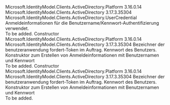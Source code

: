 <Type Name="UserPasswordCredential" FullName="Microsoft.IdentityModel.Clients.ActiveDirectory.UserPasswordCredential">
  <TypeSignature Language="C#" Value="public sealed class UserPasswordCredential : Microsoft.IdentityModel.Clients.ActiveDirectory.UserCredential" />
  <TypeSignature Language="ILAsm" Value=".class public auto ansi sealed beforefieldinit UserPasswordCredential extends Microsoft.IdentityModel.Clients.ActiveDirectory.UserCredential" />
  <TypeSignature Language="DocId" Value="T:Microsoft.IdentityModel.Clients.ActiveDirectory.UserPasswordCredential" />
  <TypeSignature Language="VB.NET" Value="Public NotInheritable Class UserPasswordCredential&#xA;Inherits UserCredential" />
  <TypeSignature Language="F#" Value="type UserPasswordCredential = class&#xA;    inherit UserCredential" />
  <AssemblyInfo>
    <AssemblyName>Microsoft.IdentityModel.Clients.ActiveDirectory.Platform</AssemblyName>
    <AssemblyVersion>3.16.0.14</AssemblyVersion>
  </AssemblyInfo>
  <AssemblyInfo>
    <AssemblyName>Microsoft.IdentityModel.Clients.ActiveDirectory</AssemblyName>
    <AssemblyVersion>3.17.3.35304</AssemblyVersion>
  </AssemblyInfo>
  <Base>
    <BaseTypeName>Microsoft.IdentityModel.Clients.ActiveDirectory.UserCredential</BaseTypeName>
  </Base>
  <Interfaces />
  <Docs>
    <summary>
            Anmeldeinformationen für die Benutzername/Kennwort-Authentifizierung verwendet.
            </summary>
    <remarks>To be added.</remarks>
  </Docs>
  <Members>
    <Member MemberName=".ctor">
      <MemberSignature Language="C#" Value="public UserPasswordCredential (string userName, System.Security.SecureString securePassword);" />
      <MemberSignature Language="ILAsm" Value=".method public hidebysig specialname rtspecialname instance void .ctor(string userName, class System.Security.SecureString securePassword) cil managed" />
      <MemberSignature Language="DocId" Value="M:Microsoft.IdentityModel.Clients.ActiveDirectory.UserPasswordCredential.#ctor(System.String,System.Security.SecureString)" />
      <MemberSignature Language="VB.NET" Value="Public Sub New (userName As String, securePassword As SecureString)" />
      <MemberSignature Language="F#" Value="new Microsoft.IdentityModel.Clients.ActiveDirectory.UserPasswordCredential : string * System.Security.SecureString -&gt; Microsoft.IdentityModel.Clients.ActiveDirectory.UserPasswordCredential" Usage="new Microsoft.IdentityModel.Clients.ActiveDirectory.UserPasswordCredential (userName, securePassword)" />
      <MemberType>Constructor</MemberType>
      <AssemblyInfo>
        <AssemblyName>Microsoft.IdentityModel.Clients.ActiveDirectory.Platform</AssemblyName>
        <AssemblyVersion>3.16.0.14</AssemblyVersion>
      </AssemblyInfo>
      <AssemblyInfo>
        <AssemblyName>Microsoft.IdentityModel.Clients.ActiveDirectory</AssemblyName>
        <AssemblyVersion>3.17.3.35304</AssemblyVersion>
      </AssemblyInfo>
      <Parameters>
        <Parameter Name="userName" Type="System.String" />
        <Parameter Name="securePassword" Type="System.Security.SecureString" />
      </Parameters>
      <Docs>
        <param name="userName">Bezeichner der benutzeranwendung fordert-Token im Auftrag.</param>
        <param name="securePassword">Kennwort des Benutzers.</param>
        <summary>
            Konstruktor zum Erstellen von Anmeldeinformationen mit Benutzernamen und Kennwort
            </summary>
        <remarks>To be added.</remarks>
      </Docs>
    </Member>
    <Member MemberName=".ctor">
      <MemberSignature Language="C#" Value="public UserPasswordCredential (string userName, string password);" />
      <MemberSignature Language="ILAsm" Value=".method public hidebysig specialname rtspecialname instance void .ctor(string userName, string password) cil managed" />
      <MemberSignature Language="DocId" Value="M:Microsoft.IdentityModel.Clients.ActiveDirectory.UserPasswordCredential.#ctor(System.String,System.String)" />
      <MemberSignature Language="VB.NET" Value="Public Sub New (userName As String, password As String)" />
      <MemberSignature Language="F#" Value="new Microsoft.IdentityModel.Clients.ActiveDirectory.UserPasswordCredential : string * string -&gt; Microsoft.IdentityModel.Clients.ActiveDirectory.UserPasswordCredential" Usage="new Microsoft.IdentityModel.Clients.ActiveDirectory.UserPasswordCredential (userName, password)" />
      <MemberType>Constructor</MemberType>
      <AssemblyInfo>
        <AssemblyName>Microsoft.IdentityModel.Clients.ActiveDirectory.Platform</AssemblyName>
        <AssemblyVersion>3.16.0.14</AssemblyVersion>
      </AssemblyInfo>
      <AssemblyInfo>
        <AssemblyName>Microsoft.IdentityModel.Clients.ActiveDirectory</AssemblyName>
        <AssemblyVersion>3.17.3.35304</AssemblyVersion>
      </AssemblyInfo>
      <Parameters>
        <Parameter Name="userName" Type="System.String" />
        <Parameter Name="password" Type="System.String" />
      </Parameters>
      <Docs>
        <param name="userName">Bezeichner der benutzeranwendung fordert-Token im Auftrag.</param>
        <param name="password">Kennwort des Benutzers.</param>
        <summary>
            Konstruktor zum Erstellen von Anmeldeinformationen mit Benutzernamen und Kennwort
            </summary>
        <remarks>To be added.</remarks>
      </Docs>
    </Member>
  </Members>
</Type>